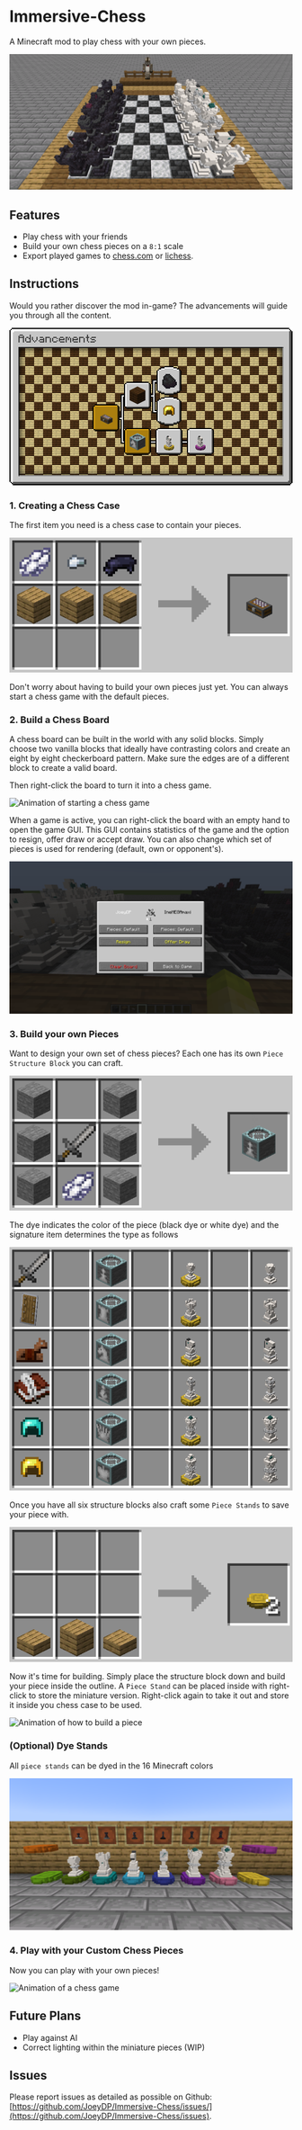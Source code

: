 # Immersive-Chess
A Minecraft mod to play chess with your own pieces.

![ImmersiveChess](https://raw.githubusercontent.com/JoeyDP/Immersive-Chess/main/docs/board_overview_banner.png)

## Features
- Play chess with your friends
- Build your own chess pieces on a `8:1` scale
- Export played games to [chess.com](https://www.chess.com/analysis?tab=analysis/) or [lichess](https://lichess.org/paste).

## Instructions

Would you rather discover the mod in-game? The advancements will guide you through all the content.

![Advancements](https://raw.githubusercontent.com/JoeyDP/Immersive-Chess/main/docs/advancements.png)


### 1. Creating a Chess Case

The first item you need is a chess case to contain your pieces.

![Crafting recipe of chess case](https://raw.githubusercontent.com/JoeyDP/Immersive-Chess/main/docs/crafting_case.png)

Don't worry about having to build your own pieces just yet. You can always start a chess game with the default pieces.

### 2. Build a Chess Board

A chess board can be built in the world with any solid blocks. Simply choose two vanilla blocks that ideally have contrasting colors and create an eight by eight checkerboard pattern. Make sure the edges are of a different block to create a valid board.

Then right-click the board to turn it into a chess game.

![Animation of starting a chess game](https://raw.githubusercontent.com/JoeyDP/Immersive-Chess/main/docs/start.gif?raw=true)

When a game is active, you can right-click the board with an empty hand to open the game GUI. This GUI contains statistics of the game and the option to resign, offer draw or accept draw. You can also change which set of pieces is used for rendering (default, own or opponent's).

![The in-game GUI](https://raw.githubusercontent.com/JoeyDP/Immersive-Chess/main/docs/game_gui.png)

### 3. Build your own Pieces

Want to design your own set of chess pieces? Each one has its own `Piece Structure Block` you can craft.

![Crafting recipes of piece structure blocks](https://raw.githubusercontent.com/JoeyDP/Immersive-Chess/main/docs/crafting_pieces.gif?raw=true)

The dye indicates the color of the piece (black dye or white dye) and the signature item determines the type as follows

![Overview of crafting ingredients](https://raw.githubusercontent.com/JoeyDP/Immersive-Chess/main/docs/overview_pieces.png)

Once you have all six structure blocks also craft some `Piece Stands` to save your piece with.

![Crafting recipe of piece stand](https://raw.githubusercontent.com/JoeyDP/Immersive-Chess/main/docs/crafting_stand.png)

Now it's time for building. Simply place the structure block down and build your piece inside the outline. A `Piece Stand` can be placed inside with right-click to store the miniature version. Right-click again to take it out and store it inside you chess case to be used.

![Animation of how to build a piece](https://raw.githubusercontent.com/JoeyDP/Immersive-Chess/main/docs/build_piece.gif?raw=true)


### (Optional) Dye Stands 

All `piece stands` can be dyed in the 16 Minecraft colors

![Image of all colors of piece stands](https://raw.githubusercontent.com/JoeyDP/Immersive-Chess/main/docs/stands_colors.png)


### 4. Play with your Custom Chess Pieces

Now you can play with your own pieces!

![Animation of a chess game](https://raw.githubusercontent.com/JoeyDP/Immersive-Chess/main/docs/play.gif?raw=true)


## Future Plans
- Play against AI
- Correct lighting within the miniature pieces (WIP)

## Issues

Please report issues as detailed as possible on Github: [https://github.com/JoeyDP/Immersive-Chess/issues/](https://github.com/JoeyDP/Immersive-Chess/issues).
